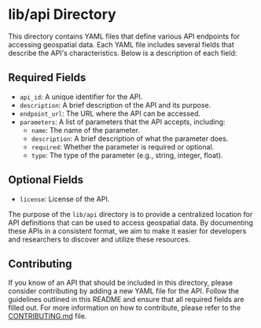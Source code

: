 # lib/api Directory

This directory contains YAML files that define various API endpoints for accessing geospatial data. Each YAML file includes several fields that describe the API's characteristics. Below is a description of each field:

## Required Fields

- `api_id`: A unique identifier for the API.
- `description`: A brief description of the API and its purpose.
- `endpoint_url`: The URL where the API can be accessed.
- `parameters`: A list of parameters that the API accepts, including:
  - `name`: The name of the parameter.
  - `description`: A brief description of what the parameter does.
  - `required`: Whether the parameter is required or optional.
  - `type`: The type of the parameter (e.g., string, integer, float).

## Optional Fields

- `license`: License of the API.

The purpose of the `lib/api` directory is to provide a centralized location for API definitions that can be used to access geospatial data. By documenting these APIs in a consistent format, we aim to make it easier for developers and researchers to discover and utilize these resources.

## Contributing

If you know of an API that should be included in this directory, please consider contributing by adding a new YAML file for the API. Follow the guidelines outlined in this README and ensure that all required fields are filled out. For more information on how to contribute, please refer to the [CONTRIBUTING.md](../CONTRIBUTING.md) file.

